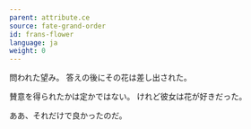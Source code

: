 ```yaml
---
parent: attribute.ce
source: fate-grand-order
id: frans-flower
language: ja
weight: 0
---
```


問われた望み。
答えの後にその花は差し出された。

賛意を得られたかは定かではない。
けれど彼女は花が好きだった。

ああ、それだけで良かったのだ。
